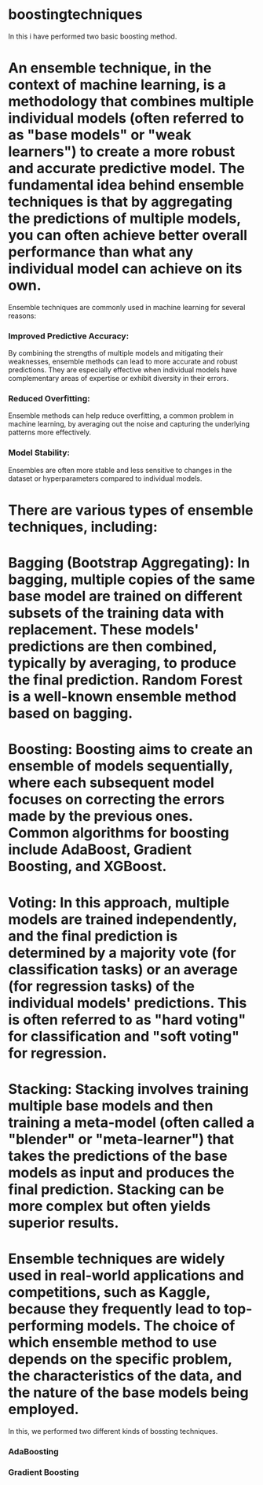 # boostingtechniques
In this i have performed two basic boosting method.

# An ensemble technique, in the context of machine learning, is a methodology that combines multiple individual models (often referred to as "base models" or "weak learners") to create a more robust and accurate predictive model. The fundamental idea behind ensemble techniques is that by aggregating the predictions of multiple models, you can often achieve better overall performance than what any individual model can achieve on its own.

Ensemble techniques are commonly used in machine learning for several reasons:

### Improved Predictive Accuracy: 
By combining the strengths of multiple models and mitigating their weaknesses, ensemble methods can lead to more accurate and robust predictions. They are especially effective when individual models have complementary areas of expertise or exhibit diversity in their errors.

### Reduced Overfitting: 
Ensemble methods can help reduce overfitting, a common problem in machine learning, by averaging out the noise and capturing the underlying patterns more effectively.

### Model Stability: 
Ensembles are often more stable and less sensitive to changes in the dataset or hyperparameters compared to individual models.

# There are various types of ensemble techniques, including:

# Bagging (Bootstrap Aggregating): In bagging, multiple copies of the same base model are trained on different subsets of the training data with replacement. These models' predictions are then combined, typically by averaging, to produce the final prediction. Random Forest is a well-known ensemble method based on bagging.

# Boosting: Boosting aims to create an ensemble of models sequentially, where each subsequent model focuses on correcting the errors made by the previous ones. Common algorithms for boosting include AdaBoost, Gradient Boosting, and XGBoost.

# Voting: In this approach, multiple models are trained independently, and the final prediction is determined by a majority vote (for classification tasks) or an average (for regression tasks) of the individual models' predictions. This is often referred to as "hard voting" for classification and "soft voting" for regression.

# Stacking: Stacking involves training multiple base models and then training a meta-model (often called a "blender" or "meta-learner") that takes the predictions of the base models as input and produces the final prediction. Stacking can be more complex but often yields superior results.

# Ensemble techniques are widely used in real-world applications and competitions, such as Kaggle, because they frequently lead to top-performing models. The choice of which ensemble method to use depends on the specific problem, the characteristics of the data, and the nature of the base models being employed.

In this, we performed two different kinds of bossting techniques.
### AdaBoosting
### Gradient Boosting
